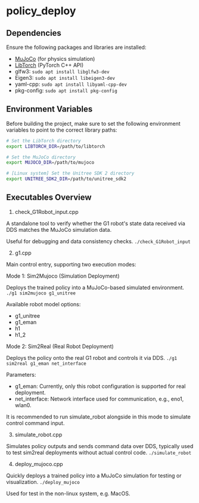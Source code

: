 # policy_deploy

## Dependencies
Ensure the following packages and libraries are installed:
- [MuJoCo](https://github.com/google-deepmind/mujoco/releases) (for physics simulation)
- [LibTorch](https://pytorch.org/get-started/locally/) (PyTorch C++ API)
- glfw3: `sudo apt install libglfw3-dev`
- Eigen3: `sudo apt install libeigen3-dev`
- yaml-cpp: `sudo apt install libyaml-cpp-dev`
- pkg-config: `sudo apt install pkg-config`

## Environment Variables
Before building the project, make sure to set the following environment variables to point to the correct library paths:
```sh
# Set the LibTorch directory
export LIBTORCH_DIR=/path/to/libtorch

# Set the MuJoCo directory
export MUJOCO_DIR=/path/to/mujoco

# [Linux system] Set the Unitree SDK 2 directory 
export UNITREE_SDK2_DIR=/path/to/unitree_sdk2
```

## Executables Overview
1. check_G1Robot_input.cpp

A standalone tool to verify whether the G1 robot's state data received via DDS matches the MuJoCo simulation data.

Useful for debugging and data consistency checks.
`./check_G1Robot_input`


2. g1.cpp

Main control entry, supporting two execution modes:

Mode 1: Sim2Mujoco (Simulation Deployment)

Deploys the trained policy into a MuJoCo-based simulated environment.
`./g1 sim2mujoco g1_unitree`

Available robot model options:
- g1_unitree
- g1_eman
- h1
- h1_2

Mode 2: Sim2Real (Real Robot Deployment)

Deploys the policy onto the real G1 robot and controls it via DDS.
`./g1 sim2real g1_eman net_interface`

Parameters:
- g1_eman: Currently, only this robot configuration is supported for real deployment.
- net_interface: Network interface used for communication, e.g., eno1, wlan0.

It is recommended to run simulate_robot alongside in this mode to simulate control command input.

3. simulate_robot.cpp

Simulates policy outputs and sends command data over DDS, typically used to test sim2real deployments without actual control code.
`./simulate_robot`

4. deploy_mujoco.cpp

Quickly deploys a trained policy into a MuJoCo simulation for testing or visualization.
`./deploy_mujoco`

Used for test in the non-linux system, e.g. MacOS.


